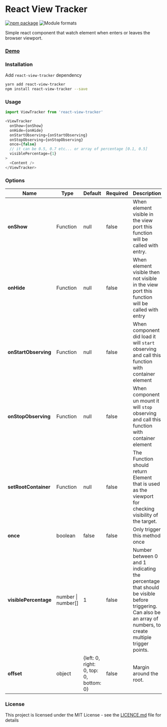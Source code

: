# React View Tracker

[![npm package][npm-badge]][npm] ![Module formats][module-formats]

Simple react component that watch element when enters or leaves the browser viewport.

### [Demo](https://kaansey.github.io/react-view-tracker/)

### Installation

Add `react-view-tracker` dependency

```bash
yarn add react-view-tracker
npm install react-view-tracker --save
```

### Usage

```js
import ViewTracker from 'react-view-tracker'
```

```js
<ViewTracker
  onShow={onShow}
  onHide={onHide}
  onStartObserving={onStartObserving}
  onStopObserving={onStopObserving}
  once={false}
  // it can be 0.5, 0.7 etc... or array of percentage [0.1, 0.5]
  visiblePercentage={1}
>
  <Content />
</ViewTracker>
```

### Options

| Name                  | Type               | Default                                | Required | Description                                                                                                                                                    |
| --------------------- | ------------------ | -------------------------------------- | -------- | -------------------------------------------------------------------------------------------------------------------------------------------------------------- |
| **onShow**            | Function           | null                                   | false    | When element visible in the view port this function will be called with entry.                                                                                 |
| **onHide**            | Function           | null                                   | false    | When element visible then not visible in the view port this function will be called with entry                                                                 |  |
| **onStartObserving**  | Function           | null                                   | false    | When component did load it will `start` observing and call this function with container element                                                                |
| **onStopObserving**   | Function           | null                                   | false    | When component un mount it will `stop` observing and call this function with container element                                                                 |
| **setRootContainer**  | Function           | null                                   | false    | The Function should return Element that is used as the viewport for checking visibility of the target.                                                         |
| **once**              | boolean            | false                                  | false    | Only trigger this method once                                                                                                                                  |
| **visiblePercentage** | number \| number[] | 1                                      | false    | Number between 0 and 1 indicating the percentage that should be visible before triggering. Can also be an array of numbers, to create multiple trigger points. |
| **offset**            | object             | {left: 0, right: 0, top: 0, bottom: 0} | false    | Margin around the root.                                                                                                                                        |

### License

This project is licensed under the MIT License - see the
[LICENCE.md](./LICENCE.md) file for details

[npm-badge]: https://img.shields.io/npm/v/react-view-tracker?style=flat-square
[npm]: https://www.npmjs.com/package/react-view-tracker
[module-formats]: https://img.shields.io/badge/module%20formats-cjs%2C%20esm-green.svg?style=flat-square
